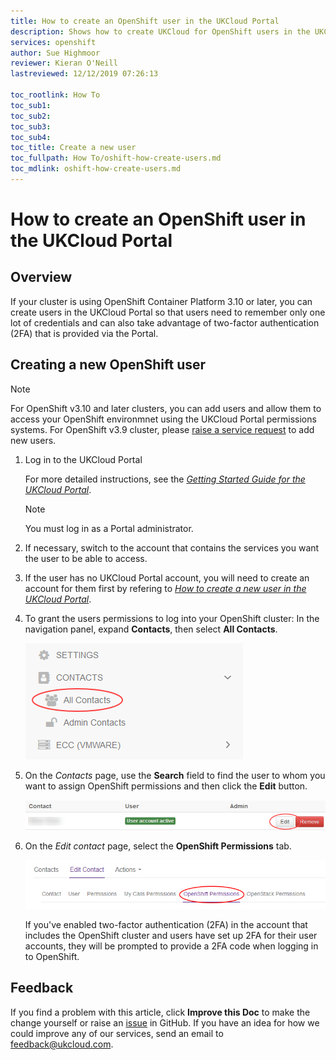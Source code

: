 ```yaml
---
title: How to create an OpenShift user in the UKCloud Portal
description: Shows how to create UKCloud for OpenShift users in the UKCloud Portal so that they can benefit from two-factor authentication (2FA)
services: openshift
author: Sue Highmoor
reviewer: Kieran O'Neill
lastreviewed: 12/12/2019 07:26:13

toc_rootlink: How To
toc_sub1: 
toc_sub2:
toc_sub3:
toc_sub4:
toc_title: Create a new user
toc_fullpath: How To/oshift-how-create-users.md
toc_mdlink: oshift-how-create-users.md
---
```


# How to create an OpenShift user in the UKCloud Portal

## Overview

If your cluster is using OpenShift Container Platform 3.10 or later, you can create users in the UKCloud Portal so that users need to remember only one lot of credentials and can also take advantage of two-factor authentication (2FA) that is provided via the Portal.


## Creating a new OpenShift user

> [!NOTE]
> For OpenShift v3.10 and later clusters, you can add users and allow them to access your OpenShift environmnet using the UKCloud Portal permissions systems. For OpenShift v3.9 cluster, please [raise a service request](../portal/ptl-how-use-my-calls.md) to add new users.


1. Log in to the UKCloud Portal

    For more detailed instructions, see the [*Getting Started Guide for the UKCloud Portal*](../portal/ptl-gs.md).

    > [!NOTE]
    > You must log in as a Portal administrator.

2. If necessary, switch to the account that contains the services you want the user to be able to access.

3. If the user has no UKCloud Portal account, you will need to create an account for them first by refering to [*How to create a new user in the UKCloud Portal*](../portal/ptl-how-create-users.md).

4. To grant the users permissions to log into your OpenShift cluster: In the navigation panel, expand **Contacts**, then select **All Contacts**.

    ![All Contacts menu option in UKCloud Portal](images/ptl-menu-all-contacts.png)

5. On the *Contacts* page, use the **Search** field to find the user to whom you want to assign OpenShift permissions and then click the **Edit** button.

    ![Edit button for Portal contact](images/ptl-contacts-btn-edit.png)

6. On the *Edit contact* page, select the **OpenShift Permissions** tab.

    ![OpenShift permissions tab for Portal contact](images/ptl-contacts-tab-oshift-permissions.png)


    If you've enabled two-factor authentication (2FA) in the account that includes the OpenShift cluster and users have set up 2FA for their user accounts, they will be prompted to provide a 2FA code when logging in to OpenShift.

## Feedback

If you find a problem with this article, click **Improve this Doc** to make the change yourself or raise an [issue](https://github.com/UKCloud/documentation/issues) in GitHub. If you have an idea for how we could improve any of our services, send an email to <feedback@ukcloud.com>.
